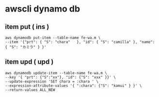 
# awscli dynamo db


## item put ( ins )

```
aws dynamodb put-item --table-name fe-wa.m \
--item '{"prt": { "S": "chara"   }, "id": { "S": "camilla" }, "name": { "S": "カミラ" } }'
```


## item upd ( upd )

```
aws dynamodb update-item --table-name fe-wa.m \
--key '{ "prt": {"S":"xx"}, "id": {"S": "xxx" }}' \
--update-expression 'SET chara = :chara ' \
--expression-attribute-values '{ ":chara": {"S": "kamui" } }' \
--return-values ALL_NEW
```



